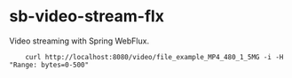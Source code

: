 # sb-video-stream-flx

Video streaming with Spring WebFlux.

```
    curl http://localhost:8080/video/file_example_MP4_480_1_5MG -i -H "Range: bytes=0-500"
```